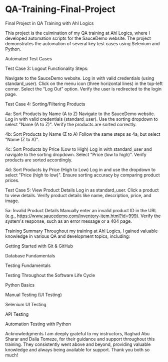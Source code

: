 # QA-Training-Final-Project

Final Project in QA Training with Ahl Logics 

This project is the culmination of my QA training at Ahl Logics, where I developed automation scripts for the SauceDemo website. The project demonstrates the automation of several key test cases using Selenium and Python.

Automated Test Cases

Test Case 3: Logout Functionality
Steps:

Navigate to the SauceDemo website.
Log in with valid credentials (using standard_user).
Click on the menu icon (three horizontal lines) in the top-left corner.
Select the “Log Out” option.
Verify the user is redirected to the login page.

Test Case 4: Sorting/Filtering Products

4a: Sort Products by Name (A to Z)
Navigate to the SauceDemo website.
Log in with valid credentials (standard_user).
Use the sorting dropdown to select "Name (A to Z)".
Verify the products are sorted correctly.

4b: Sort Products by Name (Z to A)
Follow the same steps as 4a, but select "Name (Z to A)".

4c: Sort Products by Price (Low to High)
Log in with standard_user and navigate to the sorting dropdown.
Select "Price (low to high)".
Verify products are sorted accordingly.

4d: Sort Products by Price (High to Low)
Log in and use the dropdown to select "Price (high to low)".
Ensure sorting accuracy by comparing product prices.

Test Case 5: View Product Details
Log in as standard_user.
Click a product to view details.
Verify product details like name, description, price, and image.

5a: Invalid Product Details
Manually enter an invalid product ID in the URL (e.g., https://www.saucedemo.com/inventory-item.html?id=999).
Verify the system's response, such as an error message or a 404 page.

Training Summary
Throughout my training at Ahl Logics, I gained valuable knowledge in various QA and development topics, including:

Getting Started with Git & GitHub

Database Fundamentals

Testing Fundamentals

Testing Throughout the Software Life Cycle

Python Basics

Manual Testing (UI Testing)

Selenium UI Testing

API Testing

Automation Testing with Python

Acknowledgments
I am deeply grateful to my instructors, Raghad Abu Sharar and Dalia Tomeze, for their guidance and support throughout this training. They consistently went above and beyond, providing valuable knowledge and always being available for support. Thank you both so much!
